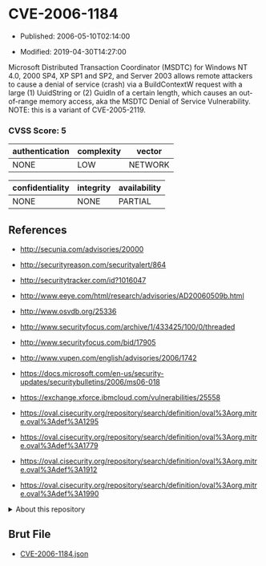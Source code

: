 # CVE-2006-1184

- Published: 2006-05-10T02:14:00

- Modified: 2019-04-30T14:27:00

Microsoft Distributed Transaction Coordinator (MSDTC) for Windows NT 4.0, 2000 SP4, XP SP1 and SP2, and Server 2003 allows remote attackers to cause a denial of service (crash) via a BuildContextW request with a large (1) UuidString or (2) GuidIn of a certain length, which causes an out-of-range memory access, aka the MSDTC Denial of Service Vulnerability.  NOTE: this is a variant of CVE-2005-2119.

### CVSS Score: **5**

| authentication | complexity | vector |
| --- | --- | --- |
| NONE | LOW | NETWORK |

| confidentiality | integrity | availability |
| --- | --- | --- |
| NONE | NONE | PARTIAL |

## References

* http://secunia.com/advisories/20000

* http://securityreason.com/securityalert/864

* http://securitytracker.com/id?1016047

* http://www.eeye.com/html/research/advisories/AD20060509b.html

* http://www.osvdb.org/25336

* http://www.securityfocus.com/archive/1/433425/100/0/threaded

* http://www.securityfocus.com/bid/17905

* http://www.vupen.com/english/advisories/2006/1742

* https://docs.microsoft.com/en-us/security-updates/securitybulletins/2006/ms06-018

* https://exchange.xforce.ibmcloud.com/vulnerabilities/25558

* https://oval.cisecurity.org/repository/search/definition/oval%3Aorg.mitre.oval%3Adef%3A1295

* https://oval.cisecurity.org/repository/search/definition/oval%3Aorg.mitre.oval%3Adef%3A1779

* https://oval.cisecurity.org/repository/search/definition/oval%3Aorg.mitre.oval%3Adef%3A1912

* https://oval.cisecurity.org/repository/search/definition/oval%3Aorg.mitre.oval%3Adef%3A1990

<details>
<summary>About this repository</summary> 

  This repository is part of the project [Live Hack CVE](https://github.com/Live-Hack-CVE). Main website can be found [www.live-hack.org](https://www.live-hack.org) 
  
  Made by [Sn0wAlice](https://github.com/Sn0wAlice) for the people that care about security and need to have a feed of the latest CVEs. Hope you enjoy it, don't forget to star the repo and follow me on [Twitter](https://twitter.com/Sn0wAlice) and [Github](https://github.com/Sn0wAlice). And that is my [personnal website](https://www.alice-snow.me/)

  - [Home Page](https://github.com/Live-Hack-CVE)
  - [Framework](https://github.com/Live-Hack-CVE/cve-framework)
  - [CVE database](https://github.com/Live-Hack-CVE/full_database)
  - [Changelog](https://github.com/Live-Hack-CVE/Changelog)
</details>

## Brut File

* [CVE-2006-1184.json](https://raw.githubusercontent.com/Live-Hack-CVE/full_database/main/cves/2006/CVE-2006-1184.json)

